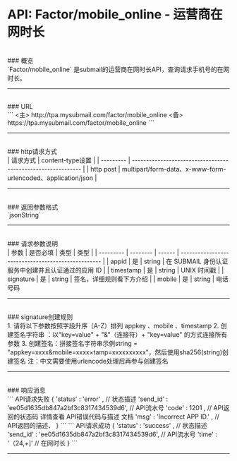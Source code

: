 # API: Factor/mobile_online - 运营商在网时长
<br />
### 概览
<br />
`Factor/mobile_online` 是submail的运营商在网时长API，查询请求手机号的在网时长。

------------


<br />
### URL
<br />
```
<主> http://tpa.mysubmail.com/factor/mobile_online  
<备> https://tpa.mysubmail.com/factor/mobile_online
```

------------


<br />
### http请求方式
<br />
| 请求方式  | content-type设置                                             |
| --------- | ------------------------------------------------------------ |
| http post | multipart/form-data、x-www-form-urlencoded、application/json |

------------


<br />
### 返回参数格式
<br />
`jsonString`

------------


<br />
### 请求参数说明
<br />
| 参数      | 是否必填 | 类型   | 类型                                               |
| --------- | -------- | ------ | -------------------------------------------------- |
| appid     | 是       | string | 在 SUBMAIL 身份认证服务中创建并且认证通过的应用 ID |
| timestamp | 是       | string | UNIX 时间戳                                        |
| signature | 是       | string | 签名，详细规则看下方介绍                           |
| mobile | 是 | string | 电话号码

------------


<br />
### signature创建规则
<br />
1. 请将以下参数按照字段升序（A-Z）排列    appkey 、mobile 、timestamp
2. 创建签名字符串 ：以"key=value" + "&amp;"（连接符）+ "key=value" 的方式连接所有参数
3. 创建签名：拼接签名字符串示例string = "appkey=xxxx&amp;mobile=xxxx×tamp=xxxxxxxxxx"，然后使用sha256(string)创建签名  
   注：中文需要使用urlencode处理后再参与创建签名

------------


<br />
### 响应消息
<br />
```
API请求失败
{
    'status'  : 'error' ,                                          // 状态描述
    'send_id' : 'ee05d1635db847a2bf3c8317434539d6',                // API流水号
    'code'    : 1201 ,                                             // API返回的状态码    详情查看 API错误代码与描述  文档
    'msg'     : 'Incorrect APP ID.' ,                              // API返回的描述、  
}
```
```
API请求成功
{
    'status'  : 'success' ,                                       // 状态描述
    'send_id' : 'ee05d1635db847a2bf3c8317434539d6',               // API流水号
    'time'    : '（24,+]'                                          // 在网时长
}
```

------------